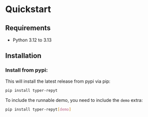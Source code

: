 # Quickstart

## Requirements

* Python 3.12 to 3.13


## Installation

### Install from pypi:

This will install the latest release from pypi via pip:

```bash
pip install typer-repyt
```


To include the runnable demo, you need to include the `demo` extra:

```bash
pip install typer-repyt[demo]
```
